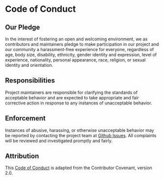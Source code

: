 # Code of Conduct

## Our Pledge

In the interest of fostering an open and welcoming environment,
we as contributors and maintainers pledge to make participation in our project
and our community a harassment-free experience for everyone,
regardless of age, body size, disability, ethnicity, gender identity and
expression, level of experience, nationality, personal appearance, race,
religion, or sexual identity and orientation.

## Responsibilities

Project maintainers are responsible for clarifying the standards of acceptable
behavior and are expected to take appropriate and fair corrective action
in response to any instances of unacceptable behavior.

## Enforcement

Instances of abusive, harassing, or otherwise unacceptable behavior
may be reported by contacting the project team
at [Github Issues](https://github.com/gvatsal60/Linux-Aliases/issues).
All complaints will be reviewed and investigated promptly and fairly.

## Attribution

This [Code of Conduct](https://www.contributor-covenant.org/version/2/0/code_of_conduct)
is adapted from the Contributor Covenant, version 2.0.
